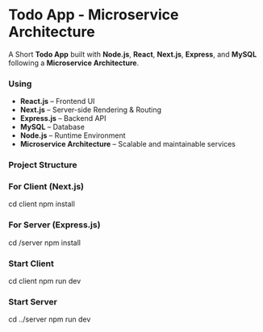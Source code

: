 # Todo App - Microservice Architecture

A Short **Todo App** built with **Node.js**, **React**, **Next.js**, **Express**, and **MySQL** following a **Microservice Architecture**.

### Using

-  **React.js** – Frontend UI  
-  **Next.js** – Server-side Rendering & Routing  
-  **Express.js** – Backend API  
-  **MySQL** – Database  
-  **Node.js** – Runtime Environment  
-  **Microservice Architecture** – Scalable and maintainable services

### Project Structure

### For Client (Next.js)
cd client
npm install

### For Server (Express.js)
cd /server
npm install


### Start Client
cd client
npm run dev

### Start Server
cd ../server
npm run dev
